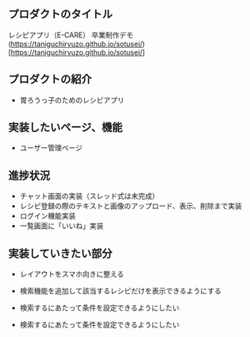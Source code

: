 ## プロダクトのタイトル

レシピアプリ（E-CARE）
卒業制作デモ
(https://taniguchiryuzo.github.io/sotusei/)[https://taniguchiryuzo.github.io/sotusei/]

## プロダクトの紹介

- 胃ろうっ子のためのレシピアプリ

## 実装したいページ、機能

- ユーザー管理ページ

## 進捗状況
- チャット画面の実装（スレッド式は未完成）
- レシピ登録の際のテキストと画像のアップロード、表示、削除まで実装
- ログイン機能実装
- 一覧画面に「いいね」実装

## 実装していきたい部分

- レイアウトをスマホ向きに整える
- 検索機能を追加して該当するレシピだけを表示できるようにする
- 検索するにあたって条件を設定できるようにしたい

- 検索するにあたって条件を設定できるようにしたい
